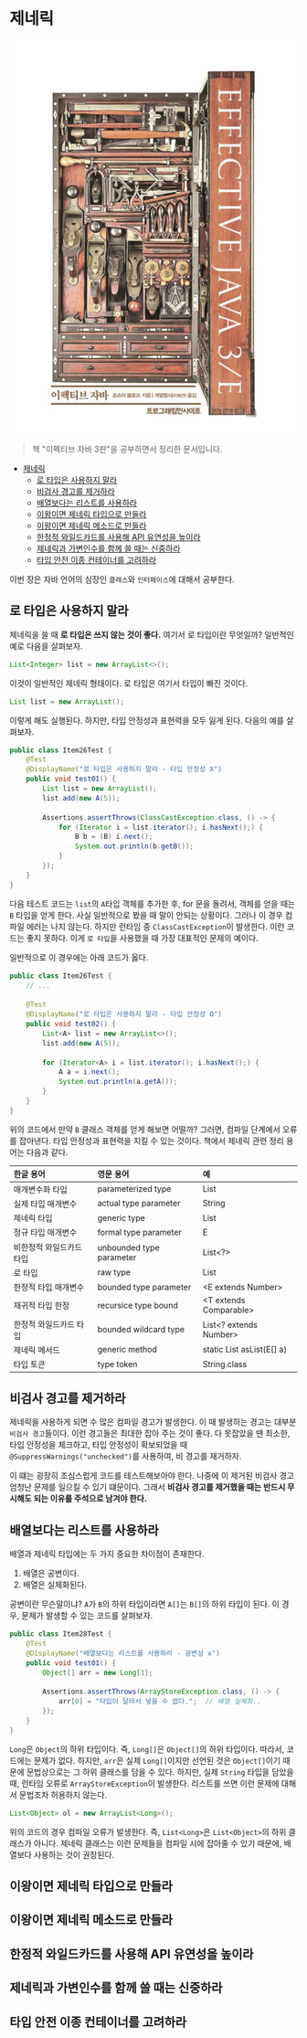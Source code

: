 # 제네릭

![대표사진](./images/intro.png)

> 책 "이펙티브 자바 3판"을 공부하면서 정리한 문서입니다.

- [제네릭](#제네릭)
  - [로 타입은 사용하지 말라](#로-타입은-사용하지-말라)
  - [비검사 경고를 제거하라](#비검사-경고를-제거하라)
  - [배열보다는 리스트를 사용하라](#배열보다는-리스트를-사용하라)
  - [이왕이면 제네릭 타입으로 만들라](#이왕이면-제네릭-타입으로-만들라)
  - [이왕이면 제네릭 메소드로 만들라](#이왕이면-제네릭-메소드로-만들라)
  - [한정적 와일드카드를 사용해 API 유연성을 높이라](#한정적-와일드카드를-사용해-api-유연성을-높이라)
  - [제네릭과 가변인수를 함께 쓸 때는 신중하라](#제네릭과-가변인수를-함께-쓸-때는-신중하라)
  - [타입 안전 이종 컨테이너를 고려하라](#타입-안전-이종-컨테이너를-고려하라)

이번 장은 자바 언어의 심장인 `클래스`와 `인터페이스`에 대해서 공부한다.


## 로 타입은 사용하지 말라

제네릭을 쓸 때 **로 타입은 쓰지 않는 것이 좋다.** 여기서 로 타입이란 무엇일까? 일반적인 예로 다음을 살펴보자.

```java
List<Integer> list = new ArrayList<>();
```

이것이 일반적인 제네릭 형태이다. 로 타입은 여기서 타입이 빠진 것이다.

```java
List list = new ArrayList();
```

이렇게 해도 실행된다. 하지만, 타입 안정성과 표현력을 모두 잃게 된다. 다음의 예를 살펴보자.

```java
public class Item26Test {
    @Test
    @DisplayName("로 타입은 사용하지 말라 - 타입 안정성 X")
    public void test01() {
        List list = new ArrayList();
        list.add(new A(5));

        Assertions.assertThrows(ClassCastException.class, () -> {
            for (Iterator i = list.iterator(); i.hasNext();) {
                B b = (B) i.next();
                System.out.println(b.getB());
            }
        });
    }
}
```

다음 테스트 코드는 `list`의 `A`타입 객체를 추가한 후, for 문을 돌려서, 객체를 얻을 때는 `B` 타입을 얻게 한다. 사실 일반적으로 봤을 때 말이 안되는 상황이다. 그러나 이 경우 컴파일 에러는 나지 않는다. 하지만 런타임 중 `ClassCastException`이 발생한다. 이런 코드는 좋지 못하다. 이게 `로 타입`을 사용했을 때 가장 대표적인 문제의 예이다.

일반적으로 이 경우에는 아래 코드가 옳다.

```java
public class Item26Test {
    // ...

    @Test
    @DisplayName("로 타입은 사용하지 말라 - 타입 안정성 O")
    public void test02() {
        List<A> list = new ArrayList<>();
        list.add(new A(5));

        for (Iterator<A> i = list.iterator(); i.hasNext();) {
            A a = i.next();
            System.out.println(a.getA());
        }
    }
}
```

위의 코드에서 만약 `B` 클래스 객체를 얻게 해보면 어떨까? 그러면, 컴파일 단계에서 오류를 잡아낸다. 타입 안정성과 표현력을 지킬 수 있는 것이다. 책에서 제네릭 관련 정리 용어는 다음과 같다.

| 한글 용어 | 영문 용어 | 예 |
| :-- | :-- | :-- |
| 매개변수화 타입 | parameterized type | List<String> |
| 실제 타입 매개변수 | actual type parameter | String |
| 제네릭 타입 | generic type | List<E> |
| 정규 타입 매개변수 | formal type parameter | E |
| 비한정적 와일드카드 타입 | unbounded type parameter | List<?> |
| 로 타입 | raw type | List |
| 한정적 타입 매개변수 | bounded type parameter | \<E extends Number\> |
| 재귀적 타입 한정 | recursice type bound | <T extends Comparable<T>> |
| 한정적 와일드카드 타입 | bounded wildcard type | List<? extends Number> |
| 제네릭 메서드 | generic method | static <E> List<E> asList(E[] a) |
| 타입 토큰 | type token | String.class |
 

## 비검사 경고를 제거하라

제네릭을 사용하게 되면 수 많은 컴파일 경고가 발생한다. 이 때 발생하는 경고는 대부분 `비검사 경고`들이다. 이런 경고들은 최대한 잡아 주는 것이 좋다. 다 못잡았을 땐 최소한, 타입 안정성을 체크하고, 타입 안정성이 확보되었을 때 `@SuppressWarnings("unchecked")`를 사용하여, 비 경고를 재거하자. 

이 떄는 굉장히 조심스럽게 코드를 테스트해보아야 한다. 나중에 이 제거된 비검사 경고 엄청난 문제를 일으킬 수 있기 떄문이다. 그래서 **비검사 경고를 제거했을 때는 반드시 무시해도 되는 이유를 주석으로 남겨야 한다.**


## 배열보다는 리스트를 사용하라

배열과 제네릭 타입에는 두 가지 중요한 차이점이 존재한다.

1. 배열은 공변이다.
2. 배열은 실체화된다.

공변이란 무슨말이냐? `A`가 `B`의 하위 타입이라면 `A[]`는 `B[]`의 하위 타입이 된다. 이 경우, 문제가 발생할 수 있는 코드를 살펴보자.

```java
public class Item28Test {
    @Test
    @DisplayName("배열보다는 리스트를 사용하라 - 공변성 x")
    public void test01() {
        Object[] arr = new Long[1];

        Assertions.assertThrows(ArrayStoreException.class, () -> {
            arr[0] = "타입이 달라서 넣을 수 없다.";  // 배열 실체화..
        });
    }
}
```

`Long`은 `Object`의 하위 타입이다. 즉, `Long[]`은 `Object[]`의 하위 타입이다. 따라서, 코드에는 문제가 없다. 하지만, `arr`은 실제 `Long[]`이지만 선언된 것은 `Object[]`이기 때문에 문법상으로는 그 하위 클래스를 담을 수 있다. 하지만, 실제 `String` 타입을 담았을 때, 런타임 오류로 `ArrayStoreException`이 발생한다. 리스트를 쓰면 이런 문제에 대해서 문법조차 허용하지 않는다.

```java
List<Object> ol = new ArrayList<Long>();
```

위의 코드의 경우 컴파일 오류가 발생한다. 즉, `List<Long>`은 `List<Object>`의 하위 클래스가 아니다. 제네릭 클래스는 이런 문제들을 컴파일 시에 잡아줄 수 있기 때문에, 배열보다 사용하는 것이 권장된다.


## 이왕이면 제네릭 타입으로 만들라

## 이왕이면 제네릭 메소드로 만들라

## 한정적 와일드카드를 사용해 API 유연성을 높이라

## 제네릭과 가변인수를 함께 쓸 때는 신중하라

## 타입 안전 이종 컨테이너를 고려하라
